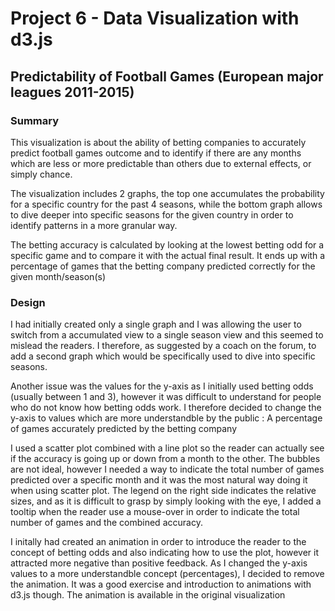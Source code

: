 # Project 6 - Data Visualization with d3.js

## Predictability of Football Games (European major leagues 2011-2015)

### Summary

This visualization is about the ability of betting companies to accurately predict football games outcome and to identify if there are any months which are less or more predictable than others due to external effects, or simply chance.

The visualization includes 2 graphs, the top one accumulates the probability for a specific country for the past 4 seasons, while the bottom graph allows to dive deeper into specific seasons for the given country in order to identify patterns in a more granular way.

The betting accuracy is calculated by looking at the lowest betting odd for a specific game and to compare it with the actual final result. It ends up with a percentage of games that the betting company predicted correctly for the given month/season(s)

### Design

I had initially created only a single graph and I was allowing the user to switch from a accumulated view to a single season view and this seemed to mislead the readers. I therefore, as suggested by a coach on the forum, to add a second graph which would be specifically used to dive into specific seasons.

Another issue was the values for the y-axis as I initially used betting odds (usually between 1 and 3), however it was difficult to understand for people who do not know how betting odds work. I therefore decided to change the y-axis to values which are more understandble by the public : A percentage of games accurately predicted by the betting company

I used a scatter plot combined with a line plot so the reader can actually see if the accuracy is going up or down from a month to the other. The bubbles are not ideal, however I needed a way to indicate the total number of games predicted over a specific month and it was the most natural way doing it when using scatter plot. The legend on the right side indicates the relative sizes, and as it is difficult to grasp by simply looking with the eye, I added a tooltip when the reader use a mouse-over in order to indicate the total number of games and the combined accuracy.

I initally had created an animation in order to introduce the reader to the concept of betting odds and also indicating how to use the plot, however it attracted more negative than positive feedback. As I changed the y-axis values to a more understandble concept (percentages), I decided to remove the animation. It was a good exercise and introduction to animations with d3.js though. The animation is available in the original visualization
